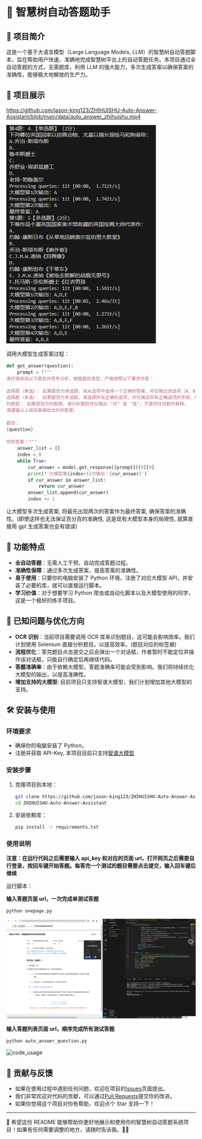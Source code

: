 # 🌟 智慧树自动答题助手

## 📝 项目简介

这是一个基于大语言模型（Large Language Models, LLM）的智慧树自动答题脚本，旨在帮助用户快速、准确地完成智慧树平台上的自动答题任务。本项目通过全自动答题的方式，无需题库，利用 LLM 的强大能力，多次生成答案以确保答案的准确性，能够极大地解放的生产力。

## 🌈 项目展示

https://github.com/jason-king123/ZHIHUISHU-Auto-Answer-Assistant/blob/main/data/auto_answer_zhihuishu.mp4

![answer_example](./data/answer_example.png)

调用大模型生成答案过程：

```python
def get_answer(question):
    prompt = f"""
请仔细阅读以下题目并思考分析，根据题目类型，严格按照以下要求作答：

选择题（单选）： 如果题目为单选题，请从选项中选择一个正确的答案，并仅输出该选项（A、B、C或D），不提供任何额外解释。
选择题（多选）： 如果题目为多选题，请选择所有正确的选项，并仅输出所有正确选项的字母，用','分隔（如A,C），按字母顺序排列，不提供任何额外解释。
判断题： 如果题目为判断题，请分析题目并仅输出 "对" 或 "错"，不提供任何额外解释。
请遵循以上规则直接给出你的答案。

题目：
{question}

你的答案："""
    answer_list = []
    index = 0
    while True:
        cur_answer = model.get_response([prompt])[0][0]
        print(f'大模型第{index+1}次输出：{cur_answer}')
        if cur_answer in answer_list:
            return cur_answer
        answer_list.append(cur_answer)
        index += 1
```

让大模型多次生成答案, 将最先出现两次的答案作为最终答案, 确保答案的准确性。(即使这样也无法保证百分百的准确性, 这是现有大模型本身的局限性, 就算直接用 gpt 生成答案也会有错误)

## 🚀 功能特点

- **全自动答题**：无需人工干预，自动完成答题过程。
- **准确性保障**：通过多次生成答案，提高答案的准确性。
- **易于使用**：只要你的电脑安装了 Python 环境，注册了对应大模型 API，并安装了必要的库，就可以直接运行脚本。
- **学习价值**：对于想要学习 Python 爬虫或自动化脚本以及大模型使用的同学，这是一个极好的练手项目。

## 🐞 已知问题与优化方向

- **OCR 识别**：当前项目需要调用 OCR 库来识别题目，这可能会影响效率。我们计划使用 Selenium 直接分析题目，以提高效率。(题目对应的标签被)
- **流程优化**：答完题目点击提交之后会弹出一个对话框，作者暂时不能定位并操作该对话框，只能自行确定后再继续代码。
- **答题准确率**：由于依赖大模型，答题准确率可能会受到影响。我们将持续优化大模型的输出，以提高准确性。
- **增加支持的大模型**: 目前项目只支持智谱大模型，我们计划增加其他大模型的支持。

## 🛠️ 安装与使用

### 环境要求

- 确保你的电脑安装了 Python。
- 注册并获取 API-Key, 本项目目前只支持[智谱大模型](https://open.bigmodel.cn/console/overview)

### 安装步骤

1. 克隆项目到本地：

   ```bash
   git clone https://github.com/jason-king123/ZHIHUISHU-Auto-Answer-Assistant.git
   cd ZHIHUISHU-Auto-Answer-Assistant
   ```

2. 安装依赖库：

   ```bash
   pip install -r requirements.txt
   ```

### 使用说明

**注意：在运行代码之后需要输入 api_key 和对应的页面 url，打开网页之后需要自行登录，按回车键开始答题。每答完一个测试的题目需要点击提交，输入回车键后继续**

运行脚本：

**输入答题页面 url，一次完成单测试答题**

```bash
python onepage.py
```

![code_usage](./data/onepage.png)

**输入答题列表页面 url，顺序完成所有测试答题**

```bash
python auto_answer_question.py
```

![code_usage]()

## 🤝 贡献与反馈

- 如果在使用过程中遇到任何问题，欢迎在项目的[Issues](https://github.com/yourusername/ZHIHUISHU-Auto-Answer-Assistant/issues)页面提出。
- 我们非常欢迎对代码的贡献，可以通过[Pull Requests](https://github.com/yourusername/ZHIHUISHU-Auto-Answer-Assistant/pulls)提交你的改进。
- 如果你觉得这个项目对你有帮助，欢迎点个 Star 支持一下！

---

🌈 希望这份 README 能够帮助你更好地展示和使用你的智慧树自动答题系统项目！如果有任何需要调整的地方，请随时告诉我。🚀🌟
